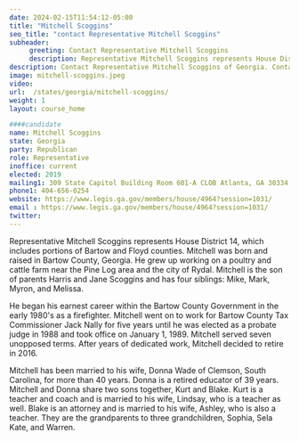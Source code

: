 ```yaml
---
date: 2024-02-15T11:54:12-05:00
title: "Mitchell Scoggins"
seo_title: "contact Representative Mitchell Scoggins"
subheader:
     greeting: Contact Representative Mitchell Scoggins
     description: Representative Mitchell Scoggins represents House District 14, which includes portions of Bartow and Floyd counties. Mitchell was born and raised in Bartow County, Georgia.
description: Contact Representative Mitchell Scoggins of Georgia. Contact information for Mitchell Scoggins includes email address, phone number, and mailing address.
image: mitchell-scoggins.jpeg
video:
url:  /states/georgia/mitchell-scoggins/
weight: 1
layout: course_home

####candidate
name: Mitchell Scoggins
state: Georgia
party: Republican
role: Representative
inoffice: current
elected: 2019
mailing1: 309 State Capitol Building Room 601-A CLOB Atlanta, GA 30334
phone1: 404-656-0254
website: https://www.legis.ga.gov/members/house/4964?session=1031/
email : https://www.legis.ga.gov/members/house/4964?session=1031/
twitter:
---
```


Representative Mitchell Scoggins represents House District 14, which includes portions of Bartow and Floyd counties. Mitchell was born and raised in Bartow County, Georgia. He grew up working on a poultry and cattle farm near the Pine Log area and the city of Rydal. Mitchell is the son of parents Harris and Jane Scoggins and has four siblings: Mike, Mark, Myron, and Melissa.

He began his earnest career within the Bartow County Government in the early 1980's as a firefighter. Mitchell went on to work for Bartow County Tax Commissioner Jack Nally for five years until he was elected as a probate judge in 1988 and took office on January 1, 1989. Mitchell served seven unopposed terms. After years of dedicated work, Mitchell decided to retire in 2016.

Mitchell has been married to his wife, Donna Wade of Clemson, South Carolina, for more than 40 years. Donna is a retired educator of 39 years. Mitchell and Donna share two sons together, Kurt and Blake. Kurt is a teacher and coach and is married to his wife, Lindsay, who is a teacher as well. Blake is an attorney and is married to his wife, Ashley, who is also a teacher. They are the grandparents to three grandchildren, Sophia, Sela Kate, and Warren.
